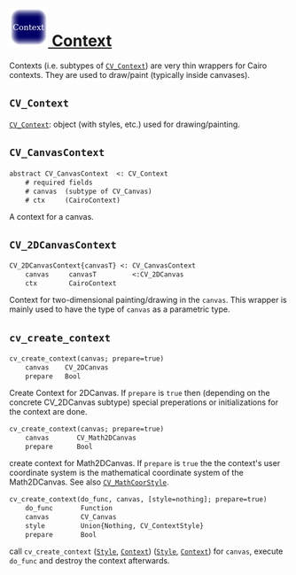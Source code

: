 # [![./Context_docicon.png](./Context_docicon.png) Context](./Context.md)

Contexts (i.e. subtypes of [`CV_Context`](./Context.md#user-content-cv_context)) are very thin wrappers for Cairo contexts. They are used to draw/paint (typically inside canvases).

## `CV_Context`

[`CV_Context`](./Context.md#user-content-cv_context): object (with styles, etc.) used for drawing/painting.

## `CV_CanvasContext`

```
abstract CV_CanvasContext  <: CV_Context
    # required fields
    # canvas  (subtype of CV_Canvas)
    # ctx     (CairoContext)
```

A context for a canvas.

## `CV_2DCanvasContext`

```
CV_2DCanvasContext{canvasT} <: CV_CanvasContext
    canvas     canvasT         <:CV_2DCanvas
    ctx        CairoContext
```

Context for two-dimensional painting/drawing in the `canvas`. This wrapper is mainly used to have the type of `canvas` as a parametric type.

## `cv_create_context`

```
cv_create_context(canvas; prepare=true)
    canvas    CV_2DCanvas
    prepare   Bool
```

Create Context for 2DCanvas. If `prepare` is `true` then (depending on the concrete CV_2DCanvas subtype) special preperations or initializations for the context are done.

```
cv_create_context(canvas; prepare=true)
    canvas       CV_Math2DCanvas
    prepare      Bool
```

create context for Math2DCanvas. If `prepare` is `true` the the context's user coordinate system is the mathematical coordinate system of the Math2DCanvas. See also [`CV_MathCoorStyle`](./Style.md#user-content-cv_mathcoorstyle).

```
cv_create_context(do_func, canvas, [style=nothing]; prepare=true)
    do_func       Function
    canvas        CV_Canvas
    style         Union{Nothing, CV_ContextStyle}
    prepare       Bool
```

call `cv_create_context` ([`Style`](./Style.md#user-content-cv_create_context), [`Context`](./Context.md#user-content-cv_create_context)) ([`Style`](./Style.md#user-content-cv_create_context), [`Context`](./Context.md#user-content-cv_create_context)) for `canvas`, execute `do_func` and destroy the context afterwards.



